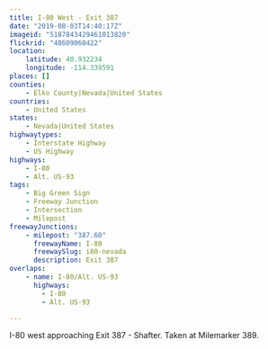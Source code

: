 ```yaml
---
title: I-80 West - Exit 387
date: "2019-08-03T14:40:17Z"
imageid: "5187843429461013820"
flickrid: "48609060422"
location:
    latitude: 40.932234
    longitude: -114.339591
places: []
counties:
    - Elko County|Nevada|United States
countries:
    - United States
states:
    - Nevada|United States
highwaytypes:
    - Interstate Highway
    - US Highway
highways:
    - I-80
    - Alt. US-93
tags:
    - Big Green Sign
    - Freeway Junction
    - Intersection
    - Milepost
freewayJunctions:
    - milepost: "387.60"
      freewayName: I-80
      freewaySlug: i80-nevada
      description: Exit 387
overlaps:
    - name: I-80/Alt. US-93
      highways:
        - I-80
        - Alt. US-93

---
```

I-80 west approaching Exit 387 - Shafter.  Taken at Milemarker 389.